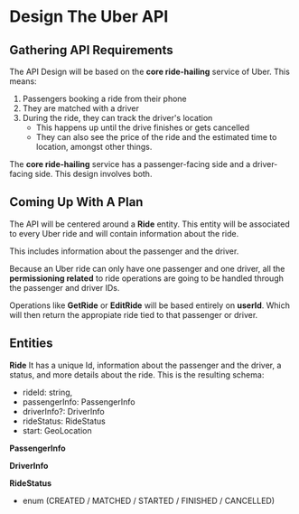 # Design The Uber API
## Gathering API Requirements
The API Design will be based on the **core ride-hailing** service of Uber. This means:
1. Passengers booking a ride from their phone
2. They are matched with a driver
3. During the ride, they can track the driver's location
    - This happens up until the drive finishes or gets cancelled
    - They can also see the price of the ride and the estimated time to location, amongst other things.

The **core ride-hailing** service has a passenger-facing side and a driver-facing side. This design involves both.

## Coming Up With A Plan
The API will be centered around a **Ride** entity. This entity will be associated to every Uber ride and will contain information about the ride.

This includes information about the passenger and the driver.

Because an Uber ride can only have one passenger and one driver, all the **permissioning related** to ride operations are going to be handled through the passenger and driver IDs.

Operations like **GetRide** or **EditRide** will be based entirely on **userId**. Which will then return the appropiate ride tied to that passenger or driver.

## Entities
**Ride**
It has a unique Id, information about the passenger and the driver, a status, and more details about the ride. This is the resulting schema:
- rideId: string,
- passengerInfo: PassengerInfo
- driverInfo?: DriverInfo
- rideStatus: RideStatus
- start: GeoLocation

**PassengerInfo**


**DriverInfo**


**RideStatus**
- enum (CREATED / MATCHED / STARTED / FINISHED / CANCELLED)